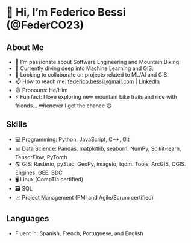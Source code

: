 # 👋 Hi, I’m Federico Bessi (@FederCO23)

## About Me
- 👀 I’m passionate about Software Engineering and Mountain Biking.
- 🌱 Currently diving deep into Machine Learning and GIS.
- 💞️ Looking to collaborate on projects related to ML/AI and GIS.
- 📫 How to reach me: [federico.bessi@gmail.com](mailto:federico.bessi@gmail.com) | [LinkedIn](https://www.linkedin.com/in/federico-bessi/)
- 😄 Pronouns: He/Him
- ⚡ Fun fact: I love exploring new mountain bike trails and ride with friends... whenever I get the chance 😄

## Skills
- 💻 Programming: Python, JavaScript, C++, Git
- 📊 Data Science: Pandas, matplotlib, seaborn, NumPy, Scikit-learn, TensorFlow, PyTorch
- 🌎 GIS: Rasterio, pyStac, GeoPy, imageio, tqdm. Tools: ArcGIS, QGIS. Engines: GEE, BDC
- 🖥️ Linux (CompTia certified)
- 🗃️ SQL
- 📈 Project Management (PMI and Agile/Scrum certified)

## Languages
- Fluent in: Spanish, French, Portuguese, and English


<!---
FederCO23/FederCO23 is a ✨ special ✨ repository because its `README.md` (this file) appears on your GitHub profile.
You can click the Preview link to take a look at your changes.
--->
